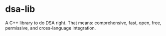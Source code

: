 # dsa-lib
A C++ library to do DSA right. That means: comprehensive, fast, open, free, permissive, and cross-language integration.
